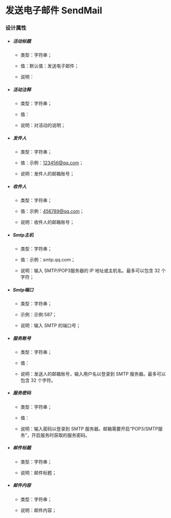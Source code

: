 # 发送电子邮件 SendMail

### 设计属性

* ##### 活动标题

  * 类型：字符串；

  * 值：默认值：发送电子邮件；

  * 说明：
* ##### 活动注释

  * 类型：字符串；

  * 值：

  * 说明：对活动的说明；
* ##### 发件人

  * 类型：字符串；

  * 值：示例：123456@qq.com；

  * 说明：发件人的邮箱账号；
* ##### 收件人

  * 类型：字符串；

  * 值：示例：456789@qq.com；

  * 说明：收件人的邮箱账号；
* ##### Smtp主机

  * 类型：字符串；

  * 值：示例：smtp.qq.com；

  * 说明：输入 SMTP/POP3服务器的 IP 地址或主机名。最多可以包含 32 个字符；
* ##### Smtp端口

  * 类型：字符串；

  * 示例：示例:587；

  * 说明：输入 SMTP 的端口号；
* ##### 服务账号

  * 类型：字符串；

  * 值：

  * 说明：发送人的邮箱账号，输入用户名以登录到 SMTP 服务器。最多可以包含 32 个字符。
* ##### 服务密码

  * 类型：字符串；

  * 值：

  * 说明：输入密码以登录到 SMTP 服务器。邮箱需要开启“POP3/SMTP服务”，开启服务时获取的服务密码。
* ##### 邮件标题

  * 类型：字符串；

  * 说明：邮件标题；
* ##### 邮件内容

  * 类型：字符串；

  * 说明：邮件内容；



